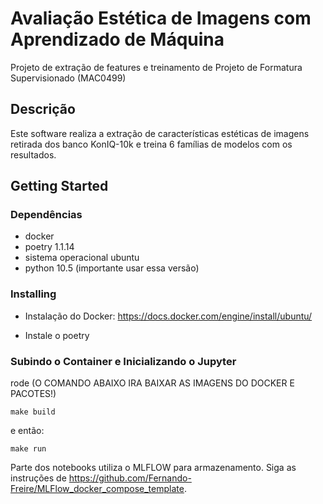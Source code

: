# Avaliação Estética de Imagens com Aprendizado de Máquina
Projeto de extração de features e treinamento de Projeto de Formatura Supervisionado (MAC0499)

## Descrição

Este software realiza a extração de características estéticas de imagens retirada dos banco KonIQ-10k e treina 6 famílias de modelos com os resultados.
## Getting Started

### Dependências

- docker
- poetry 1.1.14
- sistema operacional ubuntu
- python 10.5 (importante usar essa versão)
### Installing

- Instalação do Docker: https://docs.docker.com/engine/install/ubuntu/

- Instale o poetry 


### Subindo o Container e Inicializando o Jupyter

rode (O COMANDO ABAIXO IRA BAIXAR AS IMAGENS DO DOCKER E PACOTES!)


```
make build
```
e então:
```
make run
```

Parte dos notebooks utiliza o MLFLOW para armazenamento. Siga as instruções de https://github.com/Fernando-Freire/MLFlow_docker_compose_template.